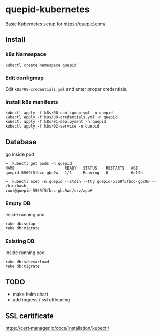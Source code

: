 # quepid-kubernetes

Basic Kubernetes setup for https://quepid.com/

## Install

### k8s Namespace

```
kubectl create namespace quepid
```

### Edit configmap

Edit `k8s/00-credentials.yml` and enter proper credentials.


### Install k8s manifests

```
kubectl apply -f k8s/00-configmap.yml -n quepid
kubectl apply -f k8s/00-credentials.yml -n quepid
kubectl apply -f k8s/01-deployment -n quepid
kubectl apply -f k8s/02-service -n quepid
```

## Database

go inside pod

```
➜  kubectl get pods -n quepid
NAME                      READY   STATUS    RESTARTS   AGE
quepid-5569f5fbcc-gbc9w   1/1     Running   0          6d19h

➜  kubectl exec -n quepid --stdin --tty quepid-5569f5fbcc-gbc9w -- /bin/bash
root@quepid-5569f5fbcc-gbc9w:/srv/app#

```

### Empty DB

Inside running pod

```
rake db:setup
rake db:migrate
```

### Existing DB

Inside running pod

```
rake db:schema:load
rake db:migrate
```

## TODO

- make helm chart
- add ingress / ssl offloading

## SSL certificate

https://cert-manager.io/docs/installation/kubectl/